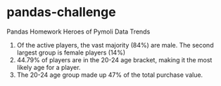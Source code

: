 # pandas-challenge
Pandas Homework
Heroes of Pymoli Data Trends
1) Of the active players, the vast majority (84%) are male. The second largest group is female players (14%)
2) 44.79% of players are in the 20-24 age bracket, making it the most likely age for a player.
3) The 20-24 age group made up 47% of the total purchase value.
